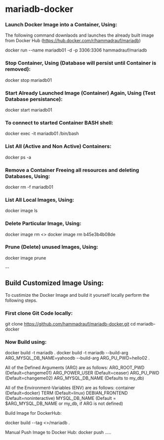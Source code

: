 # mariadb-docker

### Launch Docker Image into a Container, Using:

The following command downlaods and launches the already built image from Docker Hub (https://hub.docker.com/r/hammadrauf/mariadb)

docker run --name mariadb01 -d -p 3306:3306 hammadrauf/mariadb



### Stop  Container, Using (Database will persist until Container is removed):

docker stop mariadb01

### Start Already Launched Image (Container) Again, Using (Test Database persistance):

docker start mariadb01

### To connect to started Container BASH shell:

docker exec -it mariadb01  /bin/bash

### List All (Active and Non Active) Containers: 

docker ps -a

### Remove a Container Freeing all resources and deleting Databases, Using:

docker rm -f mariadb01

### List All Local Images, Using:

docker image ls


### Delete Particular Image, Using:

docker image rm <<IMAGE ID>>
docker image rm b45e3b4b08de

### Prune (Delete) unused Images, Using:

docker image prune

--

## Build  Customized Image Using:

To custimize the Docker Image and build it yourself locally perform the following steps.
### First clone Git Code locally:
git clone https://github.com/hammadrauf/mariadb-docker.git
cd mariadb-docker

### Now Build using:

docker build -t mariadb .
docker build -t mariadb --build-arg ARG_MYSQL_DB_NAME=yahoodb --build-arg ARG_PU_PWD=hello02 .

All of the Defined Arguments (ARG) are as follows:
ARG_ROOT_PWD (Default=changeme01)
ARG_POWER_USER (Default=ceaser)
ARG_PU_PWD (Default=changeme02)
ARG_MYSQL_DB_NAME (Defaults to my_db)

All of the Environment-Variables (ENV) are as follows:
container (Default=docker)
TERM (Default=linux)
DEBIAN_FRONTEND (Default=noninteractive)
MYSQL_DB_NAME (Default = $ARG_MYSQL_DB_NAME or my_db, if ARG is not defined)

Build Image for DockerHub:

docker build --tag <<Your DockerHub Account Name>>/mariadb .

Manual Push Image to Docker Hub:
docker push .....

